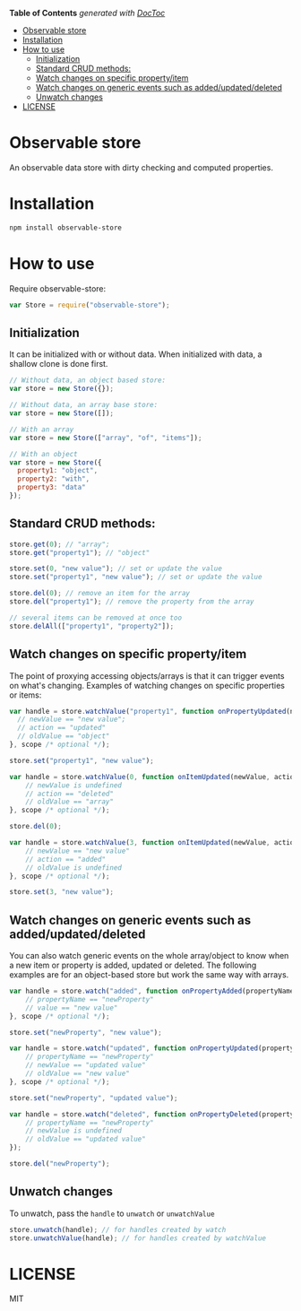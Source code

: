<!-- START doctoc generated TOC please keep comment here to allow auto update -->
<!-- DON'T EDIT THIS SECTION, INSTEAD RE-RUN doctoc TO UPDATE -->
**Table of Contents**  *generated with [DocToc](http://doctoc.herokuapp.com/)*

- [Observable store](#observable-store)
- [Installation](#installation)
- [How to use](#how-to-use)
	- [Initialization](#initialization)
	- [Standard CRUD methods:](#standard-crud-methods)
	- [Watch changes on specific property/item](#watch-changes-on-specific-propertyitem)
	- [Watch changes on generic events such as added/updated/deleted](#watch-changes-on-generic-events-such-as-addedupdateddeleted)
	- [Unwatch changes](#unwatch-changes)
- [LICENSE](#license)

<!-- END doctoc generated TOC please keep comment here to allow auto update -->

Observable store
=============

An observable data store with dirty checking and computed properties.

Installation
============

```bash
npm install observable-store
```

How to use
==========

Require observable-store:

```js
var Store = require("observable-store");
```

## Initialization
It can be initialized with or without data. When initialized with data, a shallow clone is done first.

```js
// Without data, an object based store:
var store = new Store({});

// Without data, an array base store:
var store = new Store([]);

// With an array
var store = new Store(["array", "of", "items"]);

// With an object
var store = new Store({
  property1: "object",
  property2: "with",
  property3: "data"
});
```
## Standard CRUD methods:

```js
store.get(0); // "array";
store.get("property1"); // "object"

store.set(0, "new value"); // set or update the value
store.set("property1", "new value"); // set or update the value

store.del(0); // remove an item for the array
store.del("property1"); // remove the property from the array

// several items can be removed at once too
store.delAll(["property1", "property2"]);
```

## Watch changes on specific property/item
The point of proxying accessing objects/arrays is that it can trigger events on what's changing. Examples of watching changes on specific properties or items:

```js
var handle = store.watchValue("property1", function onPropertyUpdated(newValue, action, oldValue) {
  // newValue == "new value";
  // action == "updated"
  // oldValue == "object"
}, scope /* optional */);

store.set("property1", "new value");
```

```js
var handle = store.watchValue(0, function onItemUpdated(newValue, action, oldValue) {
    // newValue is undefined
    // action == "deleted"
    // oldValue == "array"
}, scope /* optional */);

store.del(0);
```

```js
var handle = store.watchValue(3, function onItemUpdated(newValue, action, oldValue) {
    // newValue == "new value"
    // action == "added"
    // oldValue is undefined
}, scope /* optional */);

store.set(3, "new value");
```

## Watch changes on generic events such as added/updated/deleted

You can also watch generic events on the whole array/object to know when a new item or property is added, updated or deleted. The following examples are for an object-based store but work the same way with arrays.

```js
var handle = store.watch("added", function onPropertyAdded(propertyName, value) {
    // propertyName == "newProperty"
    // value == "new value"
}, scope /* optional */);

store.set("newProperty", "new value");
```

```js
var handle = store.watch("updated", function onPropertyUpdated(propertyName, newValue, oldValue) {
    // propertyName == "newProperty"
    // newValue == "updated value"
    // oldValue == "new value"
}, scope /* optional */);

store.set("newProperty", "updated value");
```

```js
var handle = store.watch("deleted", function onPropertyDeleted(propertyName, newValue, oldValue) {
    // propertyName == "newProperty"
    // newValue is undefined
    // oldValue == "updated value"
});

store.del("newProperty");
```

## Unwatch changes

To unwatch, pass the `handle` to `unwatch` or `unwatchValue`

```js
store.unwatch(handle); // for handles created by watch
store.unwatchValue(handle); // for handles created by watchValue
```

LICENSE
=======

MIT
